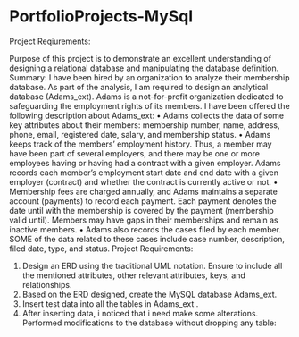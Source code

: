 # PortfolioProjects-MySql

Project Reqiurements:


Purpose of this project is to  demonstrate an excellent understanding of designing a relational database and manipulating the database definition.
Summary: I have been hired by an organization to analyze their membership database. As part of the analysis, I am required to design an analytical database (Adams_ext). Adams is a not-for-profit organization dedicated to safeguarding the employment rights of its members. I have been offered the following description about Adams_ext:
• Adams collects the data of some key attributes about their members: membership number, name, address, phone, email, registered date, salary, and membership status.
• Adams keeps track of the members’ employment history. Thus, a member may have been part of several employers, and there may be one or more employees having or having had a contract with a given employer. Adams records each member’s employment start date and end date with a given employer (contract) and whether the contract is currently active or not.
• Membership fees are charged annually, and Adams maintains a separate account (payments) to record each payment. Each payment denotes the date until with the membership is covered by the payment (membership valid until). Members may have gaps in their memberships and remain as inactive members.
• Adams also records the cases filed by each member. SOME of the data related to these cases include case number, description, filed date, type, and status.
Project Requirements:
1. Design an ERD using the traditional UML notation. Ensure to include all the mentioned attributes, other relevant attributes, keys, and relationships. 
2. Based on the ERD designed, create the MySQL database Adams_ext. 
3. Insert test data into all the tables in Adams_ext . 
4. After inserting data, i noticed that i need make some alterations. Performed modifications to the database without dropping any table:
